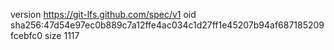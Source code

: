 version https://git-lfs.github.com/spec/v1
oid sha256:47d54e97ec0b889c7a12ffe4ac034c1d27ff1e45207b94af687185209fcebfc0
size 1117
